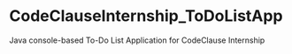 # CodeClauseInternship_ToDoListApp
 Java console-based To-Do List Application for CodeClause Internship
